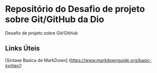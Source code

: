 # Repositório do Desafio de projeto sobre Git/GitHub da Dio 
Desafio de projeto sobre Git/GitHub

## Links Úteis
[Sintaxe Basica de MarkDown] (https://www.markdownguide.org/basic-syntax/)
